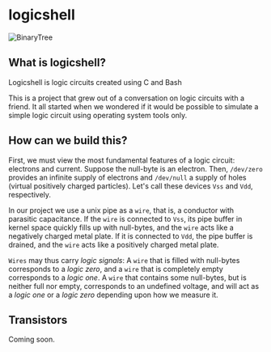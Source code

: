 # logicshell
![BinaryTree](logo.png)

## What is logicshell?

Logicshell is logic circuits created using C and Bash

This is a project that grew out of a conversation on logic circuits with a friend. It all started when we wondered if it would be possible to simulate a simple logic circuit using operating system tools only.

## How can we build this?

First, we must view the most fundamental features of a logic circuit: electrons and current. Suppose the null-byte is an electron. Then, `/dev/zero` provides an infinite supply of electrons and `/dev/null` a supply of holes (virtual positively charged particles). Let's call these devices `Vss` and `Vdd`, respectively.

In our project we use a unix pipe as a `wire`, that is, a conductor with parasitic capacitance. If the `wire` is connected to `Vss`, its pipe buffer in kernel space quickly fills up with null-bytes, and the `wire` acts like a negatively charged metal plate. If it is connected to `Vdd`, the pipe buffer is drained, and the `wire` acts like a positively charged metal plate.

`Wires` may thus carry *logic signals*: A `wire` that is filled with null-bytes corresponds to a *logic zero*, and a `wire` that is completely empty corresponds to a *logic one*. A `wire` that contains some null-bytes, but is neither full nor empty, corresponds to an undefined voltage, and will act as a *logic one* or a *logic zero* depending upon how we measure it.

## Transistors

Coming soon.
